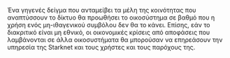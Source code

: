 Ένα γηγενές δείγμα που ανταμείβει τα μέλη της κοινότητας που αναπτύσσουν το δίκτυο θα προωθήσει το οικοσύστημα σε βαθμό που η χρήση ενός μη-ιθαγενικού συμβόλου δεν θα το κάνει. Επίσης, εάν το διακριτικό είναι μη εθνικό, οι οικονομικές κρίσεις από αποφάσεις που λαμβάνονται σε άλλα οικοσυστήματα θα μπορούσαν να επηρεάσουν την υπηρεσία της Starknet και τους χρήστες και τους παρόχους της.
